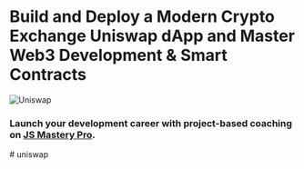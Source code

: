 # Build and Deploy a Modern Crypto Exchange Uniswap dApp and Master Web3 Development & Smart Contracts
![Uniswap](https://i.ibb.co/GV4ZBpG/Thumbnail-9.png)

### Launch your development career with project-based coaching on [JS Mastery Pro](https://www.jsmastery.pro).
#   u n i s w a p  
 